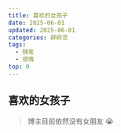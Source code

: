```yaml
---
title: 喜欢的女孩子
date: 2025-06-01
updated: 2025-06-01
categories: 碎碎念
tags:
  - 随笔
  - 感情
top: 0
---
```


## 喜欢的女孩子

> 博主目前依然没有女朋友 😭
